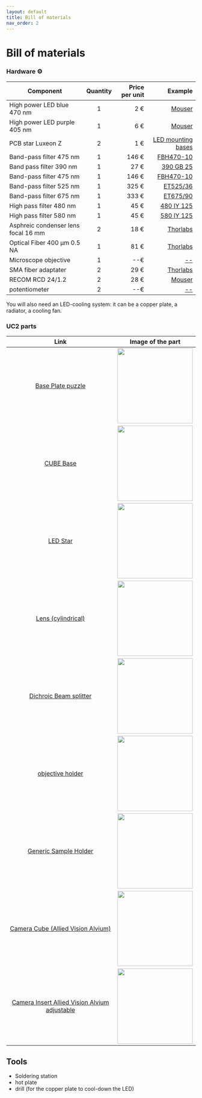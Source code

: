 ```yaml
---
layout: default
title: Bill of materials
nav_order: 2
---
```


# Bill of materials

### Hardware :gear:


| Component|      Quantity      |  Price per unit | Example|  
|----------|:-------------:|------:|------:|  
| High power LED blue 470 nm |  1 | 2 € | [Mouser](https://www.mouser.fr/ProductDetail/997-LXZ1PB01)|  
| High power LED purple 405 nm|    1   |   6 € | [Mouser](https://www.mouser.fr/ProductDetail/997-LHUV0405A065)|  
| PCB star Luxeon Z|    2   |   1 € | [LED mounting bases](https://led-mounting-bases.com/fr/mcpcb-pour-led/340-star-mcpcb-for-1-led-lumileds-luxeon-z-es.html)|
| Band-pass filter 475 nm|1 | 146 €  | [FBH470-10](https://www.thorlabs.com/newgrouppage9.cfm?objectgroup_id=1860&pn=FBH470-10)|  
| Band pass filter 390 nm| 1| 27 € |[390 GB 25](https://www.comaroptics.com/components/filters/glass-colour-filters)| 
| Band-pass filter 475 nm|1 | 146 €  | [FBH470-10](https://www.thorlabs.com/newgrouppage9.cfm?objectgroup_id=1860&pn=FBH470-10)|  
| Band-pass filter 525 nm|1 | 325 €  | [ET525/36](https://www.chroma.com/products/parts/et525-36m)|
| Band-pass filter 675 nm|1 | 333 €  | [ET675/90](https://www.ahf.de/en/products/spectral-analysis-photonic/optical-filters/individual-filters/bandpass-filters/600-699-nm/2449/675/90-et-bandpass)|   
| High pass filter 480 nm| 1| 45 € |[480 IY 125](https://www.comaroptics.com/components/filters/dichroic-filters/long-pass-dichroic-filters)| 
| High pass filter 580 nm| 1| 45 € |[580 IY 125](https://www.comaroptics.com/components/filters/dichroic-filters/long-pass-dichroic-filters)| 
| Asphreic condenser lens focal 16 mm | 2 |    18 € | [Thorlabs](https://www.thorlabs.de/thorproduct.cfm?partnumber=ACL25416U) |  
| Optical Fiber 400 µm 0.5 NA | 1 |    81 € | [Thorlabs](https://www.thorlabs.com/thorproduct.cfm?partnumber=M45L02) |  
| Microscope objective | 1 | --€ | [--](--)|  
| SMA fiber adaptater | 2 |29 € | [Thorlabs](https://www.thorlabs.com/thorproduct.cfm?partnumber=SM1SMA#ad-image-0)|
| RECOM RCD 24/1.2| 2 |28 € | [Mouser](https://www.mouser.fr/ProductDetail/RECOM-Power/RCD-24-120-W?qs=XF8hdbuHJAW68Zb6thLHmw%3D%3D&mgh=1&vip=1&gclid=Cj0KCQjw_4-SBhCgARIsAAlegrXhc2OQlAVF3fglcc28Iyp3B-155_z7d_U6xnrkKlrQZ5bdMsEOsxkaAsEtEALw_wcB])|
| potentiometer | 2 |--€ | [--](--)|


You will also need an LED-cooling system: it can be a copper plate, a radiator, a cooling fan. 


### UC2 parts


Link             |  Image of the part
:-------------------------:|:-------------------------:
[Base Plate puzzle](https://github.com/openUC2/UC2-GIT/tree/master/CAD/ASSEMBLY_Baseplate)  |  [<img src="https://github.com/openUC2/UC2-GIT/blob/master/CAD/ASSEMBLY_Baseplate/IMAGES/10_Base_puzzle_v3_01.png" width=200>](https://github.com/openUC2/UC2-GIT/tree/master/CAD/ASSEMBLY_Baseplate)
[CUBE Base](https://github.com/openUC2/UC2-GIT/tree/master/CAD/ASSEMBLY_CUBE_Base)  |  [<img src="https://github.com/openUC2/UC2-GIT/blob/master/CAD/ASSEMBLY_CUBE_Base/IMAGES/Assembly_Cube_empty_IM_v3.png" width=200>](https://github.com/openUC2/UC2-GIT/tree/master/CAD/ASSEMBLY_CUBE_Base)
[LED Star](https://github.com/openUC2/UC2-GIT/tree/master/CAD/ASSEMBLY_CUBE_LED) | [<img src="https://github.com/openUC2/UC2-GIT/blob/master/CAD/ASSEMBLY_CUBE_LED/IMAGES/Assembly_Cube_LED_holder_v3.png" width=200>](https://github.com/openUC2/UC2-GIT/tree/master/CAD/ASSEMBLY_CUBE_LED)
[Lens (cylindrical)](https://github.com/openUC2/UC2-GIT/tree/master/CAD/ASSEMBLY_CUBE_Lens_CYLINDRICAL) | [<img src="https://github.com/openUC2/UC2-GIT/blob/master/CAD/ASSEMBLY_CUBE_Lens_CYLINDRICAL/IMAGES/Assembly_Cube_Lens_Cylindrical__cheap_v3.png" width=200>](https://github.com/openUC2/UC2-GIT/tree/master/CAD/ASSEMBLY_CUBE_Lens_CYLINDRICAL)
[Dichroic Beam splitter](https://github.com/openUC2/UC2-GIT/tree/master/CAD//ASSEMBLY_CUBE_Dichroic_Beamsplitter) | [<img src="https://github.com/openUC2/UC2-GIT/blob/master/CAD/ASSEMBLY_CUBE_Dichroic_Beamsplitter/IMAGES/Assembly_Cube_Dichroic_Beamsplitter_25x35_v3.png" width=200>](https://github.com/openUC2/UC2-GIT/tree/master/CAD//ASSEMBLY_CUBE_Dichroic_Beamsplitter)
[objective holder](https://github.com/openUC2/UC2_OpenFiberCoupler#logo) | [<img src="/UC2_Fluorescence_microscope/assets/images/objective_holder_fine.png" width=200>](https://github.com/openUC2/UC2_OpenFiberCoupler#logo)
[Generic Sample Holder](https://github.com/openUC2/UC2-GIT/tree/master/CAD/ASSEMBLY_CUBE_Sample_Holder) | [<img src="/UC2_Fluorescence_microscope/assets/images/Assembly_Cube_Sample_holder.png" width=200>](https://github.com/openUC2/UC2-GIT/tree/master/CAD/ASSEMBLY_CUBE_Sample_Holder)
[Camera Cube (Allied Vision Alvium)](https://github.com/openUC2/UC2-GIT/tree/master/CAD/ASSEMBLY_CUBE_Daheng_Imaging) | [<img src="/UC2_Fluorescence_microscope/assets/images/Assembly_Cube_Daheng_Imaging_v3.png" width=200>](https://github.com/openUC2/UC2-GIT/tree/master/CAD/ASSEMBLY_CUBE_Daheng_Imaging)
[Camera Insert Allied Vision Alvium adjustable](https://github.com/openUC2/UC2-GIT/blob/master/CAD/RAW/STL/20_Cube_insert_AlliedVision_Alvium_adjustable_v3.stl) | [<img src="/UC2_Fluorescence_microscope/assets/images/cube_insert_allied_vision_adjustable.png" width=200>](https://github.com/openUC2/UC2-GIT/blob/master/CAD/RAW/STL/20_Cube_insert_AlliedVision_Alvium_adjustable_v3.stl)


## Tools

- Soldering station
- hot plate
- drill (for the copper plate to cool-down the LED)

